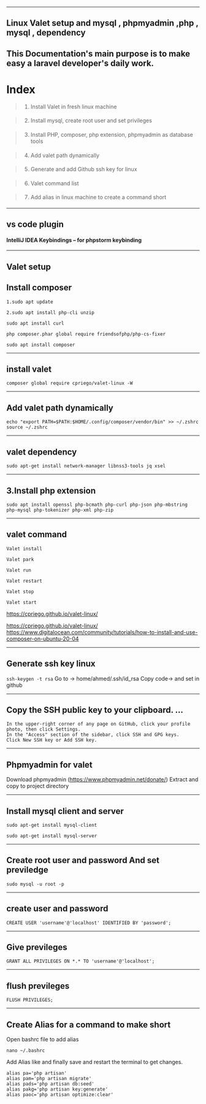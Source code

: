 ----------------------------------------------------------------------------------------------
Linux Valet setup and mysql , phpmyadmin ,php , mysql , dependency
----------------------------------------------------------------------------------------------

## This Documentation's main purpose is to make easy a laravel developer's daily work.
#####
# Index

> 1. Install Valet in fresh linux machine
####
> 
> 2. Install mysql, create root user and set privileges
####

> 3. Install PHP, composer, php extension, phpmyadmin as database tools
####

> 4. Add valet path dynamically
####

> 5. Generate and add Github ssh key for linux
####

> 6. Valet command list
####

> 7. Add alias in linux machine to create a command short
####

--------------------------------
vs code plugin 
--------------------------------
####  IntelliJ IDEA Keybindings – for phpstorm keybinding


---------------------------
 Valet setup
---------------------------
Install composer
------------------- 
```
1.sudo apt update
```
```
2.sudo apt install php-cli unzip
```
```
sudo apt install curl
```
```
php composer.phar global require friendsofphp/php-cs-fixer
```

```
sudo apt install composer
```

-------------------------------------------------
install valet 
-------------------------------------------------
```composer global require cpriego/valet-linux -W```

---------------------------
Add valet path dynamically
---------------------------
``` 
echo "export PATH=$PATH:$HOME/.config/composer/vendor/bin" >> ~/.zshrc
source ~/.zshrc 
```

---------------------------
valet dependency
---------------------------
```sudo apt-get install network-manager libnss3-tools jq xsel```

---------------------------
3.Install php extension
---------------------------
```
sudo apt install openssl php-bcmath php-curl php-json php-mbstring php-mysql php-tokenizer php-xml php-zip
```

---------------------------
valet command
---------------------------
```
Valet install

Valet park

Valet run

Valet restart

Valet stop

Valet start
```



https://cpriego.github.io/valet-linux/

https://cpriego.github.io/valet-linux/
https://www.digitalocean.com/community/tutorials/how-to-install-and-use-composer-on-ubuntu-20-04


---------------------------
Generate ssh key linux
---------------------------
```ssh-keygen -t rsa```
Go to -> home/ahmed/.ssh/id_rsa
Copy code-> and set in github

---------------------------
Copy the SSH public key to your clipboard. ...
---------------------------
```
In the upper-right corner of any page on GitHub, click your profile photo, then click Settings.
In the "Access" section of the sidebar, click SSH and GPG keys.
Click New SSH key or Add SSH key.
```


---------------------------
Phpmyadmin for valet
---------------------------
Download phpmyadmin (https://www.phpmyadmin.net/donate/)
Extract and copy to project directory

---------------------------
Install mysql client and server
---------------------------
```
sudo apt-get install mysql-client
```
```
sudo apt-get install mysql-server
```

---------------------------
Create root user and password
And set previledge
---------------------------
```
sudo mysql -u root -p
```

---------------------------
create user and password
---------------------------
```CREATE USER 'username'@'localhost' IDENTIFIED BY 'password';```

---------------------------
Give previleges
---------------------------

```GRANT ALL PRIVILEGES ON *.* TO 'username'@'localhost';```

---------------------------
flush previleges
---------------------------
```
FLUSH PRIVILEGES;
```

--------------------------------
Create Alias for a command to make short
--------------------------------

Open bashrc file to add alias

```
nano ~/.bashrc
```

Add Alias like and finally save and restart the terminal to get changes.
```
alias pa='php artisan'
alias pam='php artisan migrate'
alias pads='php artisan db:seed'
alias pakg='php artisan key:generate'
alias paoc='php artisan optimize:clear'
```





	



